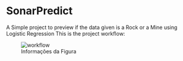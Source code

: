 # SonarPredict
A Simple project to preview if the data given is a Rock or a Mine using Logistic Regression
This is the project workflow:
<figure>
  <img src="C:\Users\braya\OneDrive\Documentos\BrayamDoc\MLProjects\RockOrMine.png" alt="workflow">
  <figcaption>Informações da Figura</figcaption>
</figure>

